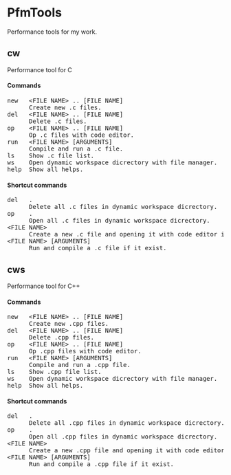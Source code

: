 # PfmTools
Performance tools for my work.
## cw
Performance tool for C
#### Commands
<pre>
new   &lt;FILE NAME&gt;&nbsp;..&nbsp;[FILE NAME]
      Create new .c files.
del   &lt;FILE NAME&gt; .. [FILE NAME]
      Delete .c files.
op    &lt;FILE NAME&gt; .. [FILE NAME]
      Op .c files with code editor.
run   &lt;FILE NAME&gt; [ARGUMENTS]
      Compile and run a .c file.
ls    Show .c file list.
ws    Open dynamic workspace dicrectory with file manager.
help  Show all helps.
</pre>
#### Shortcut commands
<pre>
del   .
      Delete all .c files in dynamic workspace dicrectory.
op    .
      Open all .c files in dynamic workspace dicrectory.
&lt;FILE NAME&gt;
      Create a new .c file and opening it with code editor if it doesn't not exists.
&lt;FILE NAME&gt; [ARGUMENTS]
      Run and compile a .c file if it exist.
</pre>
## cws
Performance tool for C++
#### Commands
<pre>
new   &lt;FILE NAME&gt;&nbsp;..&nbsp;[FILE NAME]
      Create new .cpp files.
del   &lt;FILE NAME&gt; .. [FILE NAME]
      Delete .cpp files.
op    &lt;FILE NAME&gt; .. [FILE NAME]
      Op .cpp files with code editor.
run   &lt;FILE NAME&gt; [ARGUMENTS]
      Compile and run a .cpp file.
ls    Show .cpp file list.
ws    Open dynamic workspace dicrectory with file manager.
help  Show all helps.
</pre>
#### Shortcut commands
<pre>
del   .
      Delete all .cpp files in dynamic workspace dicrectory.
op    .
      Open all .cpp files in dynamic workspace dicrectory.
&lt;FILE NAME&gt;
      Create a new .cpp file and opening it with code editor if it doesn't not exists.
&lt;FILE NAME&gt; [ARGUMENTS]
      Run and compile a .cpp file if it exist.
</pre>
